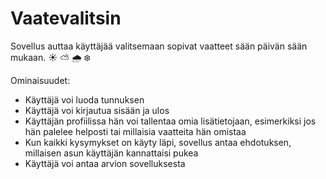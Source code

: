 # Vaatevalitsin

Sovellus auttaa käyttäjää valitsemaan sopivat vaatteet sään päivän sään mukaan. :sunny: :partly_sunny: :cloud_with_rain: :snowflake:

Ominaisuudet:
- Käyttäjä voi luoda tunnuksen
- Käyttäjä voi kirjautua sisään ja ulos 
- Käyttäjän profiilissa hän voi tallentaa omia lisätietojaan, esimerkiksi jos hän palelee helposti tai millaisia vaatteita hän omistaa
- Kun kaikki kysymykset on käyty läpi, sovellus antaa ehdotuksen, millaisen asun käyttäjän kannattaisi pukea
- Käyttäjä voi antaa arvion sovelluksesta

